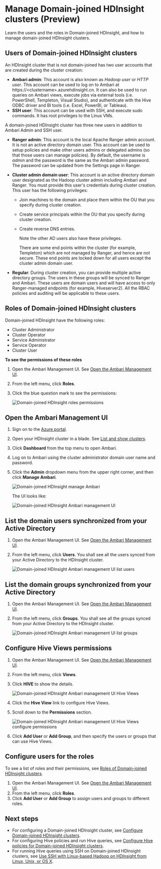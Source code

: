 ﻿<!-- not suitable for Mooncake -->

<properties
    pageTitle="Manage Domain-joined HDInsight clusters| Azure"
    description="Learn how to manage Domain-joined HDInsight clusters"
    services="hdinsight"
    documentationcenter=""
    author="saurinsh"
    manager="jhubbard"
    editor="cgronlun"
    tags="" />
<tags
    ms.assetid="6ebc4d2f-2f6a-4e1e-ab6d-af4db6b4c87c"
    ms.service="hdinsight"
    ms.devlang="na"
    ms.topic="article"
    ms.tgt_pltfrm="na"
    ms.workload="big-data"
    ms.date="10/25/2016"
    wacn.date=""
    ms.author="saurinsh" />

# Manage Domain-joined HDInsight clusters (Preview)
Learn the users and the roles in Domain-joined HDInsight, and how to manage domain-joined HDInsight clusters.

## Users of Domain-joined HDInsight clusters
An HDInsight cluster that is not domain-joined has two user accounts that are created during the cluster creation:

* **Ambari admin**: This account is also known as *Hadoop user* or *HTTP user*. This account can be used to log on to Ambari at https://&lt;clustername>.azurehdinsight.cn. It can also be used to run queries on Ambari views, execute jobs via external tools (i.e. PowerShell, Templeton, Visual Studio), and authenticate with the Hive ODBC driver and BI tools (i.e. Excel, PowerBI, or Tableau).
* **SSH user**:  This account can be used with SSH, and execute sudo commands. It has root privileges to the Linux VMs.

A domain-joined HDInsight cluster has three new users in addition to Ambari Admin and SSH user.

* **Ranger admin**:  This account is the local Apache Ranger admin account. It is not an active directory domain user. This account can be used to setup policies and make other users admins or delegated admins (so that those users can manage policies). By default, the username is *admin* and the password is the same as the Ambari admin password. The password can be updated from the Settings page in Ranger.
* **Cluster admin domain user**: This account is an active directory domain user designated as the Hadoop cluster admin including Ambari and Ranger. You must provide this user's credentials during cluster creation. This user has the following privileges:
  
  * Join machines to the domain and place them within the OU that you specify during cluster creation.
  * Create service principals within the OU that you specify during cluster creation. 
  * Create reverse DNS entries.
    
    Note the other AD users also have these privileges. 
    
    There are some end points within the cluster (for example, Templeton) which are not managed by Ranger, and hence are not secure. These end points are locked down for all users except the cluster admin domain user. 
* **Regular**: During cluster creation, you can provide multiple active directory groups. The users in these groups will be synced to Ranger and Ambari. These users are domain users and will have access to only Ranger-managed endpoints (for example, Hiveserver2). All the RBAC policies and auditing will be applicable to these users.

## Roles of Domain-joined HDInsight clusters
Domain-joined HDInsight have the following roles:

* Cluster Administrator
* Cluster Operator
* Service Administrator
* Service Operator
* Cluster User

**To see the permissions of these roles**

1. Open the Ambari Management UI.  See [Open the Ambari Management UI](#open-the-ambari-management-ui).
2. From the left menu, click **Roles**.
3. Click the blue question mark to see the permissions:
   
    ![Domain-joined HDInsight roles permissions](./media/hdinsight-domain-joined-manage/hdinsight-domain-joined-roles-permissions.png)

## Open the Ambari Management UI
1. Sign on to the [Azure portal](https://portal.azure.cn).
2. Open your HDInsight cluster in a blade. See [List and show clusters](/documentation/articles/hdinsight-administer-use-management-portal-v1/#list-and-show-clusters).
3. Click **Dashboard** from the top menu to open Ambari.
4. Log on to Ambari using the cluster administrator domain user name and password.
5. Click the **Admin** dropdown menu from the upper right corner, and then click **Manage Ambari**.
   
    ![Domain-joined HDInsight manage Ambari](./media/hdinsight-domain-joined-manage/hdinsight-domain-joined-manage-ambari.png)
   
    The UI looks like:
   
    ![Domain-joined HDInsight Ambari management UI](./media/hdinsight-domain-joined-manage/hdinsight-domain-joined-ambari-management-ui.png)

## List the domain users synchronized from your Active Directory
1. Open the Ambari Management UI.  See [Open the Ambari Management UI](#open-the-ambari-management-ui).
2. From the left menu, click **Users**. You shall see all the users synced from your Active Directory to the HDInsight cluster.
   
    ![Domain-joined HDInsight Ambari management UI list users](./media/hdinsight-domain-joined-manage/hdinsight-domain-joined-ambari-management-ui-users.png)

## List the domain groups synchronized from your Active Directory
1. Open the Ambari Management UI.  See [Open the Ambari Management UI](#open-the-ambari-management-ui).
2. From the left menu, click **Groups**. You shall see all the groups synced from your Active Directory to the HDInsight cluster.
   
    ![Domain-joined HDInsight Ambari management UI list groups](./media/hdinsight-domain-joined-manage/hdinsight-domain-joined-ambari-management-ui-groups.png)

## Configure Hive Views permissions
1. Open the Ambari Management UI.  See [Open the Ambari Management UI](#open-the-ambari-management-ui).
2. From the left menu, click **Views**.
3. Click **HIVE** to show the details.
   
    ![Domain-joined HDInsight Ambari management UI Hive Views](./media/hdinsight-domain-joined-manage/hdinsight-domain-joined-ambari-management-ui-hive-views.png)
4. Click the **Hive View** link to configure Hive Views.
5. Scroll down to the **Permissions** section.
   
    ![Domain-joined HDInsight Ambari management UI Hive Views configure permissions](./media/hdinsight-domain-joined-manage/hdinsight-domain-joined-ambari-management-ui-hive-views-permissions.png)
6. Click **Add User** or **Add Group**, and then specify the users or groups that can use Hive Views. 

## Configure users for the roles
 To see a list of roles and their permissions, see [Roles of Domain-joined HDInsight clusters](#roles-of-domain---joined-hdinsight-clusters).

1. Open the Ambari Management UI.  See [Open the Ambari Management UI](#open-the-ambari-management-ui).
2. From the left menu, click **Roles**.
3. Click **Add User** or **Add Group** to assign users and groups to different roles.

## Next steps
* For configuring a Domain-joined HDInsight cluster, see [Configure Domain-joined HDInsight clusters](/documentation/articles/hdinsight-domain-joined-configure/).
* For configuring Hive policies and run Hive queries, see [Configure Hive policies for Domain-joined HDInsight clusters](/documentation/articles/hdinsight-domain-joined-run-hive/).
* For running Hive queries using SSH on Domain-joined HDInsight clusters, see [Use SSH with Linux-based Hadoop on HDInsight from Linux, Unix, or OS X](/documentation/articles/hdinsight-hadoop-linux-use-ssh-unix/#connect-to-a-domain-joined-hdinsight-cluster).

